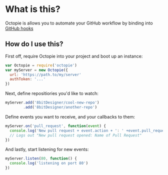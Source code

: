 # What is this?

Octopie is allows you to automate your GitHub workflow by binding into [GitHub hooks](http://developer.github.com/v3/repos/hooks/)

## How do I use this?

First off, require Octopie into your project and boot up an instance:

``` javascript
var Octopie = require('octopie')
var myServer = new Octopie({
  url: 'https://path.to/my/server'
  authToken: '...'
})
```

Next, define repositiories you'd like to watch:

``` javascript
myServer.add('8bitDesigner/cool-new-repo')
        .add('8bitDesigner/another-repo')
```

Define events you want to receive, and your callbacks to them:

``` javascript
myServer.on('pull_request', function(event) {
  console.log('New pull request + event.action + ': ' +event.pull_request.title)
  // Logs out "New pull request opened: Name of Pull Request"
})
```

And lastly, start listening for new events:

``` javascript
myServer.listen(80, function() {
  console.log('listening on port 80')
})
```

